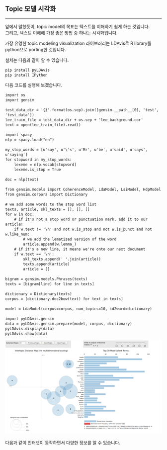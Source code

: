 ## Topic 모델 시각화
---

앞에서 말했듯이, topic model의 목표는 텍스트를 이해하기 쉽게 하는 것입니다.   
그리고, 텍스트 이해에 가장 좋은 방법 중 하나는 시각화입니다.   

가장 유명한 topic modeling visualization 라이브러리는 LDAvis로 R library를 python으로 porting한 것입니다.   

설치는 다음과 같이 할 수 있습니다.   

```
pip install pyLDAvis
pip install IPython
```

다음 코드를 실행해 보겠습니다.   

```
import os
import gensim

test_data_dir = '{}'.format(os.sep).join([gensim.__path__[0], 'test', 'test_data'])
lee_train_file = test_data_dir + os.sep + 'lee_background.cor'
text = open(lee_train_file).read()

import spacy
nlp = spacy.load("en")

my_stop_words = [u'say', u'\'s', u'Mr', u'be', u'said', u'says', u'saying']
for stopword in my_stop_words:
    lexeme = nlp.vocab[stopword]
    lexeme.is_stop = True

doc = nlp(text)

from gensim.models import CoherenceModel, LdaModel, LsiModel, HdpModel
from gensim.corpora import Dictionary

# we add some words to the stop word list
texts, article, skl_texts = [], [], []
for w in doc:
    # if it's not a stop word or punctuation mark, add it to our article!
    if w.text != '\n' and not w.is_stop and not w.is_punct and not w.like_num:
        # we add the lematized version of the word
        article.append(w.lemma_)
    # if it's a new line, it means we're onto our next document
    if w.text == '\n':
        skl_texts.append(' '.join(article))
        texts.append(article)
        article = []

bigram = gensim.models.Phrases(texts)
texts = [bigram[line] for line in texts]

dictionary = Dictionary(texts)
corpus = [dictionary.doc2bow(text) for text in texts]

model = LdaModel(corpus=corpus, num_topics=10, id2word=dictionary)

import pyLDAvis.gensim
data = pyLDAvis.gensim.prepare(model, corpus, dictionary)
pyLDAvis.display(data)
pyLDAvis.show(data)
```

![image0002](image0002.png)

다음과 같이 인터넷이 동작하면서 다양한 정보를 알 수 있습니다.   